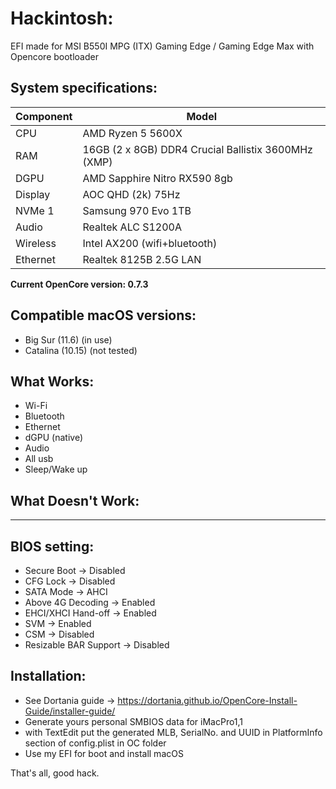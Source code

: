 # Hackintosh:
EFI made for MSI B550I MPG (ITX) Gaming Edge / Gaming Edge Max with Opencore bootloader

## System specifications:
| **Component** | **Model** |
| ------------- | --------- |
| CPU | AMD Ryzen 5 5600X |
| RAM | 16GB (2 x 8GB) DDR4 Crucial Ballistix 3600MHz (XMP) |
| DGPU | AMD Sapphire Nitro RX590 8gb |
| Display | AOC QHD (2k) 75Hz |
| NVMe 1 | Samsung 970 Evo 1TB |
| Audio | Realtek ALC S1200A |
| Wireless | Intel AX200 (wifi+bluetooth) |
| Ethernet | Realtek 8125B 2.5G LAN |

**Current OpenCore version: 0.7.3**

## Compatible macOS versions:
 - Big Sur (11.6) (in use)
 - Catalina (10.15) (not tested)

## What Works:
 - Wi-Fi
 - Bluetooth
 - Ethernet
 - dGPU (native)
 - Audio
 - All usb
 - Sleep/Wake up

## What Doesn't Work:
 - -----

## BIOS setting:
 - Secure Boot           -> Disabled
 - CFG Lock              -> Disabled
 - SATA Mode             -> AHCI
 - Above 4G Decoding     -> Enabled 
 - EHCI/XHCI Hand-off    -> Enabled
 - SVM                   -> Enabled
 - CSM                   -> Disabled
 - Resizable BAR Support -> Disabled
 		
## Installation:
 - See Dortania guide -> https://dortania.github.io/OpenCore-Install-Guide/installer-guide/
 - Generate yours personal SMBIOS data for iMacPro1,1
 - with TextEdit put the generated MLB, SerialNo. and UUID in PlatformInfo section of config.plist in OC folder
 - Use my EFI for boot and install macOS

That's all, good hack.
